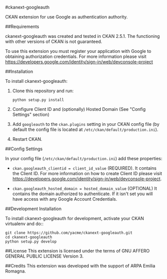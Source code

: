 #ckanext-googleauth

CKAN extension for use Google as authentication authority.

##Requirements

ckanext-googleauth was created and tested in CKAN 2.5.1. The functioning with other versions of CKAN is not guaranteed.

To use this extension you must register your application with Google to obtaining authorization credentials. For more information please visit https://developers.google.com/identity/sign-in/web/devconsole-project 

##Installation

To install ckanext-googleauth:

1. Clone this repository and run:	

    <code>python setup.py install</code>

2. Configure Client ID and (optionally) Hosted Domain (See "Config Settings" section)

3. Add ``googleauth`` to the ``ckan.plugins`` setting in your CKAN config file (by default the config file is located at
   ``/etc/ckan/default/production.ini``).

4. Restart CKAN.

##Config Settings

In your config file (``/etc/ckan/default/production.ini``) add these properties:

* ``ckan.googleauth_clientid = client_id_value`` (REQUIRED). It contains the Client ID. For more information on how to create Client ID please visit https://developers.google.com/identity/sign-in/web/devconsole-project.

* ``ckan.googleauth_hosted_domain = hosted_domain_value`` (OPTIONAL) It contains the domain authorized to authenticate. If it isn't set you will have access with any Google Account Credentials.

##Development Installation

To install ckanext-googleauth for development, activate your CKAN virtualenv and do::
	
    git clone https://github.com/yacme/ckanext-googleauth.git
    cd ckanext-googleauth
    python setup.py develop

##License
This extension is licensed under the terms of GNU AFFERO GENERAL PUBLIC LICENSE Version 3.

##Credits
This extension was developed with the support of ARPA Emilia Romagna.



